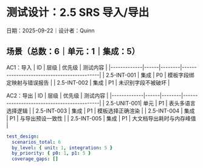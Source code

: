 # 测试设计：2.5 SRS 导入/导出

日期：2025-09-22｜设计者：Quinn

## 场景（总数：6｜单元：1｜集成：5）

AC1：导入
| ID          | 层级 | 优先级 | 测试内容                                   |
|-------------|------|--------|--------------------------------------------|
| 2.5-INT-001 | 集成 | P0     | 模板字段绑定映射与错误报告                 |
| 2.5-INT-002 | 集成 | P1     | 未识别字段不被破坏                         |

AC2：导出
| ID          | 层级 | 优先级 | 测试内容                                   |
|-------------|------|--------|--------------------------------------------|
| 2.5-UNIT-001| 单元 | P1     | 表头多语言选择逻辑                         |
| 2.5-INT-003 | 集成 | P1     | 模板选择正确渲染                           |
| 2.5-INT-004 | 集成 | P1     | 与导出预设一致性                           |
| 2.5-INT-005 | 集成 | P1     | 大文档导出耗时与内存峰值                   |

```yaml
test_design:
  scenarios_total: 6
  by_level: { unit: 1, integration: 5 }
  by_priority: { p0: 1, p1: 5 }
  coverage_gaps: []
```

